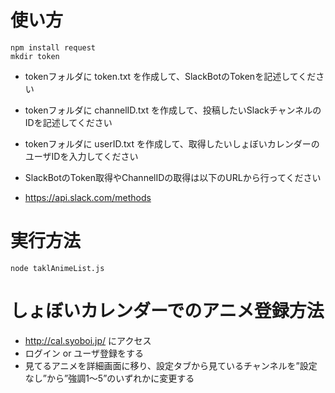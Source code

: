 # 使い方
```
npm install request
mkdir token
```

* tokenフォルダに token.txt を作成して、SlackBotのTokenを記述してください
* tokenフォルダに channelID.txt を作成して、投稿したいSlackチャンネルのIDを記述してください
* tokenフォルダに userID.txt を作成して、取得したいしょぼいカレンダーのユーザIDを入力してください

* SlackBotのToken取得やChannelIDの取得は以下のURLから行ってください
* https://api.slack.com/methods


# 実行方法
```
node taklAnimeList.js
```

# しょぼいカレンダーでのアニメ登録方法

* http://cal.syoboi.jp/ にアクセス
* ログイン or ユーザ登録をする
* 見てるアニメを詳細画面に移り、設定タブから見ているチャンネルを”設定なし”から”強調1〜5”のいずれかに変更する


